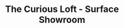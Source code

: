 ---
title: "The Curious Loft - Surface Showroom"
url: /amarillo/the-curious-loft-surface-showroom/
shop: Fußböden
---